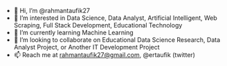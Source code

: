 - 👋 Hi, I’m @rahmantaufik27
- 👀 I’m interested in Data Science, Data Analyst, Artificial Intelligent, Web Scraping, Full Stack Development, Educational Technology
- 🌱 I’m currently learning Machine Learning
- 💞️ I’m looking to collaborate on Educational Data Science Research, Data Analyst Project, or Another IT Development Project
- 📫 Reach me at rahmantaufik27@gmail.com, @ertaufik (twitter)
